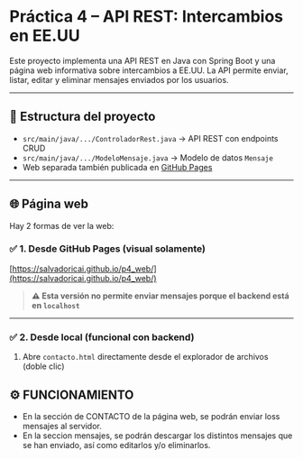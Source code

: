 # Práctica 4 – API REST: Intercambios en EE.UU

Este proyecto implementa una API REST en Java con Spring Boot y una página web informativa sobre intercambios a EE.UU. La API permite enviar, listar, editar y eliminar mensajes enviados por los usuarios.

---

## 📁 Estructura del proyecto

- `src/main/java/.../ControladorRest.java` → API REST con endpoints CRUD
- `src/main/java/.../ModeloMensaje.java` → Modelo de datos `Mensaje`
- Web separada también publicada en [GitHub Pages](https://salvadoricai.github.io/p4_web/) 

---

## 🌐 Página web

Hay 2 formas de ver la web:

### ✅ 1. Desde GitHub Pages (visual solamente)
[https://salvadoricai.github.io/p4_web/](https://salvadoricai.github.io/p4_web/)

> **⚠️ Esta versión no permite enviar mensajes porque el backend está en `localhost`**

---

### ✅ 2. Desde local (funcional con backend)

1. Abre `contacto.html` directamente desde el explorador de archivos (doble clic)  

## ⚙️ FUNCIONAMIENTO

- En la sección de CONTACTO de la página web, se podrán enviar loss mensajes al servidor. 
- En la seccion mensajes, se podrán descargar los distintos mensajes que se han enviado, así como editarlos y/o eliminarlos.
